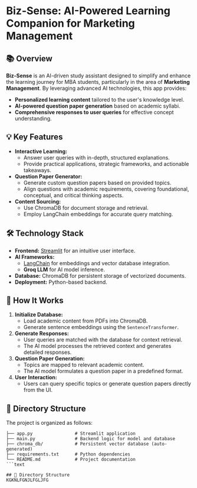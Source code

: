 # Biz-Sense: AI-Powered Learning Companion for Marketing Management

## 📚 Overview
**Biz-Sense** is an AI-driven study assistant designed to simplify and enhance the learning journey for MBA students, particularly in the area of **Marketing Management**. By leveraging advanced AI technologies, this app provides:

- **Personalized learning content** tailored to the user's knowledge level.
- **AI-powered question paper generation** based on academic syllabi.
- **Comprehensive responses to user queries** for effective concept understanding.

## 💡 Key Features
- **Interactive Learning:**
  - Answer user queries with in-depth, structured explanations.
  - Provide practical applications, strategic frameworks, and actionable takeaways.
- **Question Paper Generator:**
  - Generate custom question papers based on provided topics.
  - Align questions with academic requirements, covering foundational, conceptual, and critical thinking aspects.
- **Content Sourcing:**
  - Use ChromaDB for document storage and retrieval.
  - Employ LangChain embeddings for accurate query matching.

## 🛠️ Technology Stack
- **Frontend:** [Streamlit](https://streamlit.io/) for an intuitive user interface.
- **AI Frameworks:**
  - [LangChain](https://www.langchain.com/) for embeddings and vector database integration.
  - **Groq LLM** for AI model inference.
- **Database:** ChromaDB for persistent storage of vectorized documents.
- **Deployment:** Python-based backend.

## 🚀 How It Works
1. **Initialize Database:**
   - Load academic content from PDFs into ChromaDB.
   - Generate sentence embeddings using the `SentenceTransformer`.
2. **Generate Responses:**
   - User queries are matched with the database for context retrieval.
   - The AI model processes the retrieved context and generates detailed responses.
3. **Question Paper Generation:**
   - Topics are mapped to relevant academic content.
   - The AI model formulates a question paper in a predefined format.
4. **User Interaction:**
   - Users can query specific topics or generate question papers directly from the UI.

## 📂 Directory Structure
The project is organized as follows:

```text
├── app.py                # Streamlit application
├── main.py               # Backend logic for model and database
├── chroma_db/            # Persistent vector database (auto-generated)
├── requirements.txt      # Python dependencies
└── README.md             # Project documentation
```text

## 📂 Directory Structure
KGKNLFGNJLFGLJFG
